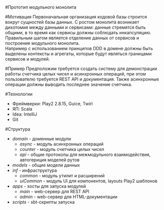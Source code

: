#Прототип модульного монолита

#Мотивация
Первоначальная организация кодовой базы строится вокруг сущностей базы данных.
С ростом монолита возникает дихотомия между данными и сервисами: данные стремятся быть общими, в то время как сервисы должны соблюдать инкапсуляцию.
Правильным шагом является отделение данных от сервисов и построение модульного монолита.  
Например с использованием принципов DDD в домене должны быть выделены контексты и агрегаты, которые будут являться границами сервисов и модулей.

#Пример
Предположим требуется создать систему для демонстрации работы счетчика целых чисел и асинхронных операций, при этом пользователю требуется REST API и документация.
Также асинхронные операции должны выводить последнее значение счетчика.

#Технологии
- Фреймверки: Play2 2.8.15, Guice, Twirl
- ЯП: Scala
- Idea: IntelliJ
- Git

#Структура
- _domain_ - доменные модули
  - _async_ - модуль асинхронных операций
  - _counter_ - модуль счетчика целых чисел
  - _api_ - общие протоколы для межмодульного взаимодействия, автогериция моделей рутов
- _models_ - общие модели данных
- _inf_ - инфраструктура 
  - _common_ - модуль утилит и расширений
  - _uiCommon_ - модуль UI для компонентов, layouts Play2 шаблонов
- _apps_ - хосты для запуска модулей
  - _main_ - web-сервер для REST API
  - _admin_ - web-сервер для HTML-документации
- _scripts_ - sbt-скрипты запуска 



